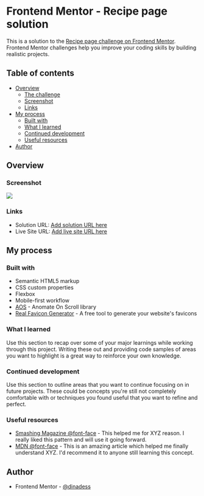 # Frontend Mentor - Recipe page solution

This is a solution to the [Recipe page challenge on Frontend Mentor](https://www.frontendmentor.io/challenges/recipe-page-KiTsR8QQKm). Frontend Mentor challenges help you improve your coding skills by building realistic projects.

## Table of contents

- [Overview](#overview)
  - [The challenge](#the-challenge)
  - [Screenshot](#screenshot)
  - [Links](#links)
- [My process](#my-process)
  - [Built with](#built-with)
  - [What I learned](#what-i-learned)
  - [Continued development](#continued-development)
  - [Useful resources](#useful-resources)
- [Author](#author)

## Overview

### Screenshot

![](../recipe-page-fm/assets/images/omelette-recipe-page-screenshot.png)

### Links

- Solution URL: [Add solution URL here](https://your-solution-url.com)
- Live Site URL: [Add live site URL here](https://your-live-site-url.com)

## My process

### Built with

- Semantic HTML5 markup
- CSS custom properties
- Flexbox
- Mobile-first workflow
- [AOS](https://michalsnik.github.io/aos/) - Anomate On Scroll library
- [Real Favicon Generator](https://realfavicongenerator.net/) - A free tool to generate your website's favicons

### What I learned

Use this section to recap over some of your major learnings while working through this project. Writing these out and providing code samples of areas you want to highlight is a great way to reinforce your own knowledge.

### Continued development

Use this section to outline areas that you want to continue focusing on in future projects. These could be concepts you're still not completely comfortable with or techniques you found useful that you want to refine and perfect.

### Useful resources

- [Smashing Magazine @font-face](https://www.smashingmagazine.com/2013/02/setting-weights-and-styles-at-font-face-declaration/) - This helped me for XYZ reason. I really liked this pattern and will use it going forward.
- [MDN @font-face](https://developer.mozilla.org/en-US/docs/Web/CSS/@font-face/font-display) - This is an amazing article which helped me finally understand XYZ. I'd recommend it to anyone still learning this concept.

## Author

- Frontend Mentor - [@dinadess](https://www.frontendmentor.io/profile/dinadess)
